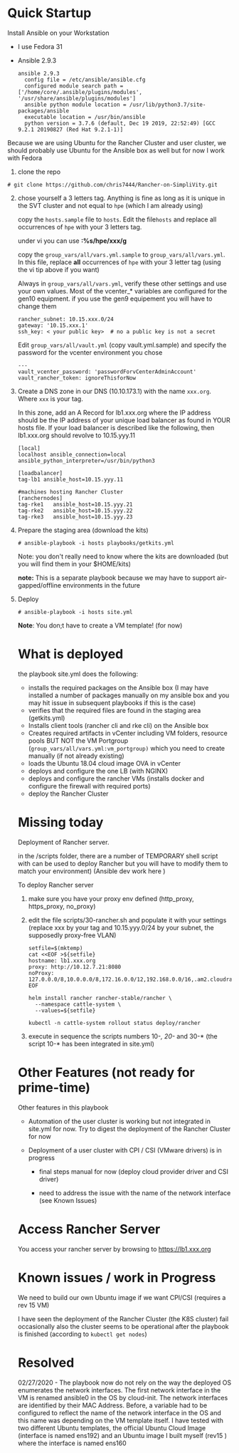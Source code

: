 # Quick Startup

Install Ansible on your Workstation

- I use Fedora 31

- Ansible 2.9.3

  ```
  ansible 2.9.3
    config file = /etc/ansible/ansible.cfg
    configured module search path = ['/home/core/.ansible/plugins/modules', '/usr/share/ansible/plugins/modules']
    ansible python module location = /usr/lib/python3.7/site-packages/ansible
    executable location = /usr/bin/ansible
    python version = 3.7.6 (default, Dec 19 2019, 22:52:49) [GCC 9.2.1 20190827 (Red Hat 9.2.1-1)]
  
  ```

Because we are using Ubuntu for the Rancher Cluster and user cluster, we should probably use Ubuntu for the Ansible box as well but for now I work with Fedora

1.  clone the repo

   ```
   # git clone https://github.com/chris7444/Rancher-on-SimpliVity.git
   ```

2. chose yourself a 3 letters tag. Anything is fine as long as it is unique in the SVT cluster and not equal to `hpe` (which I am already using)

   copy the `hosts.sample` file to `hosts`. Edit the file`hosts` and replace all occurrences of `hpe` with your 3 letters tag.

   under vi you can use **:%s/hpe/xxx/g**

   copy the `group_vars/all/vars.yml.sample` to `group_vars/all/vars.yml`. In this file, replace **all** occurrences of `hpe` with your 3 letter tag (using the vi tip above if you want)

   Always in `group_vars/all/vars.yml`, verify these other settings and use your own values. Most of the vcenter_* variables are configured for the gen10 equipment. if you use the gen9 equipement you will have to change them

   ```
   rancher_subnet: 10.15.xxx.0/24 
   gateway: '10.15.xxx.1'
   ssh_key: < your public key>  # no a public key is not a secret 
   
   ```

   Edit `group_vars/all/vault.yml` (copy vault.yml.sample) and specify the password for the vcenter environment you chose

   ```
   ---
   vault_vcenter_password: 'passwordForvCenterAdminAccount'
   vault_rancher_token: ignoreThisforNow
   ```

   

3. Create a DNS zone in our DNS (10.10.173.1) with the name `xxx.org`. Where `xxx` is your tag.

   In this zone, add an A Record for lb1.xxx.org where the IP address should be the IP address of your unique load balancer as found in YOUR hosts file. If your load balancer is described like the following, then lb1.xxx.org should revolve to 10.15.yyy.11

   ```
   [local]
   localhost ansible_connection=local ansible_python_interpreter=/usr/bin/python3
   
   [loadbalancer]
   tag-lb1 ansible_host=10.15.yyy.11
   
   #machines hosting Rancher Cluster
   [ranchernodes]
   tag-rke1   ansible_host=10.15.yyy.21
   tag-rke2   ansible_host=10.15.yyy.22
   tag-rke3   ansible_host=10.15.yyy.23
   ```

4. Prepare the staging area (download the kits)

   ```
   # ansible-playbook -i hosts playbooks/getkits.yml
   ```

   Note: you don't really need to know where the kits are downloaded (but you will find them in your $HOME/kits)

   **note:** This is a separate playbook because we may have to support air-gapped/offline environments in the future

5. Deploy

   ```
   # ansible-playbook -i hosts site.yml
   ```

   

   **Note**: You don;t have to create a VM template! (for now)

   # What is deployed

   the playbook site.yml does the following:

   - installs the required packages on the Ansible box (I may have installed a number of packages manually on my ansible box and you may hit issue in subsequent playbooks if this is the case)
   - verifies that the required files are found in the staging area (getkits.yml)
   - Installs client tools (rancher cli and rke cli) on the Ansible box
   - Creates required artifacts in vCenter including VM folders,  resource pools BUT NOT the VM Portgroup (`group_vars/all/vars.yml:vm_portgroup)` which you need to create manually (if not already existing)
   - loads the Ubuntu 18.04 cloud image OVA in vCenter
   - deploys and configure the one LB (with NGINX)
   - deploys and configure the rancher VMs (installs docker and configure the firewall with required ports)
   - deploy the Rancher Cluster

   

   # Missing today

   Deployment of Rancher server. 

   in the <repo>/scripts folder, there are a number of TEMPORARY shell script with can be used to deploy Rancher but you will have to modify them to match your environment) (Ansible dev work here )

   To deploy Rancher server

   1. make sure you have your proxy env defined (http_proxy, https_proxy, no_proxy)

   2. edit  the file scripts/30-rancher.sh and populate it with your settings (replace xxx by your tag and 10.15.yyy.0/24 by your subnet, the supposedly proxy-free VLAN)

      ```
      setfile=$(mktemp)
      cat <<EOF >${setfile}
      hostname: lb1.xxx.org
      proxy: http://10.12.7.21:8080
      noProxy: 127.0.0.0/8,10.0.0.0/8,172.16.0.0/12,192.168.0.0/16,.am2.cloudra.local,.xxx.org,10.15.yyy.0/24
      EOF
      
      helm install rancher rancher-stable/rancher \
        --namespace cattle-system \
        --values=${setfile}
      
      kubectl -n cattle-system rollout status deploy/rancher
      ```

      

   3. execute in sequence the scripts numbers 10-*, 20-* and 30-* (the script 10-* has been integrated in site.yml)

   

   # Other Features (not ready for prime-time)

   Other features in this playbook 

   - Automation of the user cluster is working but not integrated in site.yml for now. Try to digest the deployment of the Rancher Cluster for now

   - Deployment of a user cluster with CPI / CSI (VMware drivers) is in progress 

     - final steps manual for now (deploy cloud provider driver and CSI driver)

     - need to address the issue with the name of the network interface (see Known Issues)

   

   # Access Rancher Server

   You access your rancher server by browsing to https://lb1.xxx.org

   # Known issues / work in Progress

   We need to build our own Ubuntu image if we want CPI/CSI (requires a rev 15 VM)

   I have seen the deployment of the Rancher Cluster (the K8S cluster) fail occasionally also the cluster seems to be operational after the playbook is finished (according to `kubectl get nodes`)

   

   # Resolved
   
   02/27/2020 - The playbook now do not rely on  the way the deployed OS enumerates the network interfaces. The first network interface in the VM is renamed ansible0 in the OS by cloud-init. The network interfaces are identified by their MAC Address.  Before, a variable had to be configured to reflect the name of the network interface in the OS and this name was depending on the VM template itself. I have tested with two different Ubuntu templates, the official Ubuntu Cloud Image (interface is named ens192) and an Ubuntu image I built myself (rev15 ) where the interface is named ens160
   
 
